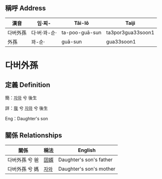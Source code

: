 

## 稱呼 Address

漢音 | 임·찌- | Tâi-lô | Taiji
--- | --- | --- | --- 
다버外孫 | 다·버·꽈-순· | ta-poo-guā-sun | ta3por3gua33soon1 
外孫 | 꽈-순· | guā-sun | gua33soon1 
# 다버外孫
## 定義 Definition
簡：[자와](member20.md) 兮 後生

詳：[我](member1.md) 兮 [자와](member20.md) 兮 後生

Eng：Daughter's son

## 關係 Relationships

關係 | 稱法 | English
--- | --- | --- 
다버外孫 兮 爸 | [囝婿](member68.md) | Daughter's son's father
다버外孫 兮 媽 | [자와](member20.md) | Daughter's son's mother
